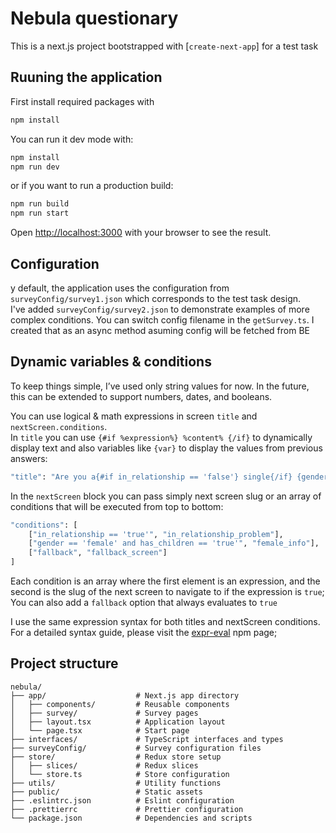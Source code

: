 # Nebula questionary

This is a next.js project bootstrapped with [`create-next-app`] for a test task

## Ruuning the application

First install required packages with 
```bash
npm install
```
You can run it dev mode with:

```bash
npm install
npm run dev
```
or if you want to run a production build: 

```bash
npm run build
npm run start
```

Open [http://localhost:3000](http://localhost:3000) with your browser to see the result.

## Configuration

y default, the application uses the configuration from `surveyConfig/survey1.json` which corresponds to the test task design.  
I've added `surveyConfig/survey2.json` to demonstrate examples of more complex conditions. 
You can switch config filename in the `getSurvey.ts`. I created that as an async method asuming config will be fetched from BE


## Dynamic variables & conditions

To keep things simple, I’ve used only string values for now. In the future, this can be extended to support numbers, dates, and booleans.

You can use logical & math expressions in screen `title` and `nextScreen.conditions`.  
In `title` you can use `{#if %expression%} %content% {/if}` to dynamically display text and also variables like `{var}` to display the values from previous answers:
```bash
"title": "Are you a{#if in_relationship == 'false'} single{/if} {gender} parent?",
```
In the `nextScreen` block you can pass simply next screen slug or an array of conditions that will be executed from top to bottom: 
```bash
"conditions": [
    ["in_relationship == 'true'", "in_relationship_problem"],
    ["gender == 'female' and has_children == 'true'", "female_info"],
    ["fallback", "fallback_screen"]
]
```
Each condition is an array where the first element is an expression, and the second is the slug of the next screen to navigate to if the expression is `true`;
You can also add a `fallback` option that always evaluates to `true`

I use the same expression syntax for both titles and nextScreen conditions. For a detailed syntax guide, please visit the [expr-eval](https://www.npmjs.com/package/expr-eval#expression-syntax) npm page;

## Project structure
```
nebula/
├── app/                    # Next.js app directory
│   ├── components/         # Reusable components
│   ├── survey/             # Survey pages
│   ├── layout.tsx          # Application layout
│   └── page.tsx            # Start page
├── interfaces/             # TypeScript interfaces and types
├── surveyConfig/           # Survey configuration files
├── store/                  # Redux store setup
│   ├── slices/             # Redux slices
│   └── store.ts            # Store configuration
├── utils/                  # Utility functions
├── public/                 # Static assets
├── .eslintrc.json          # Eslint configuration
├── .prettierrc             # Prettier configuration
└── package.json            # Dependencies and scripts
```
